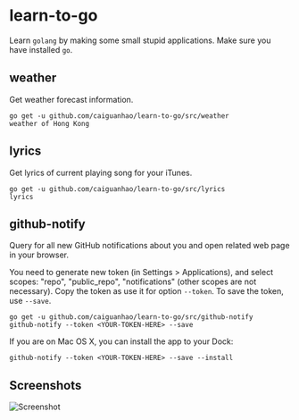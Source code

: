 learn-to-go
===========

Learn `golang` by making some small stupid applications.
Make sure you have installed `go`.

## weather

Get weather forecast information.

```
go get -u github.com/caiguanhao/learn-to-go/src/weather
weather of Hong Kong
```

## lyrics

Get lyrics of current playing song for your iTunes.

```
go get -u github.com/caiguanhao/learn-to-go/src/lyrics
lyrics
```

## github-notify

Query for all new GitHub notifications about you and open related web page
in your browser.

You need to generate new token (in Settings > Applications), and select scopes:
"repo", "public_repo", "notifications" (other scopes are not necessary).
Copy the token as use it for option `--token`. To save the token, use `--save`.

```
go get -u github.com/caiguanhao/learn-to-go/src/github-notify
github-notify --token <YOUR-TOKEN-HERE> --save
```

If you are on Mac OS X, you can install the app to your Dock:

```
github-notify --token <YOUR-TOKEN-HERE> --save --install
```

## Screenshots

![Screenshot](https://cloud.githubusercontent.com/assets/1284703/3951341/89923244-26d4-11e4-8a4b-2e2b23963410.png)
